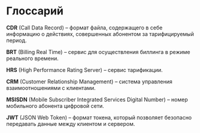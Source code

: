 # Глоссарий

**CDR** (Call Data Record) – формат файла, содержащего в себе информацию о действиях, совершенных абонентом за тарифицируемый период.

**BRT** (Billing Real Time) – сервис для осуществления биллинга в режиме реального времени.

**HRS** (High Performance Rating Server) – сервис тарификации.

**CRM** (Customer Relationship Management) – система управления взаимоотношениями с клиентами.

**MSISDN** (Mobile Subscriber Integrated Services Digital Number) – номер мобильного абонента цифровой сети.

**JWT** (JSON Web Token) – формат токена, который позволяет безопасно передавать данные между клиентом и сервером.